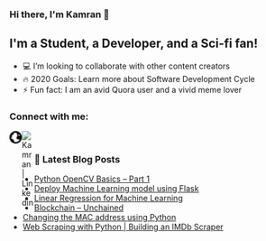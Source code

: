### Hi there, I'm Kamran 👋

## I'm a Student, a Developer, and a Sci-fi fan!
- 💻  I’m looking to collaborate with other content creators
- 🔥  2020 Goals: Learn more about Software Development Cycle
- ⚡ Fun fact: I am an avid Quora user and a vivid meme lover

### Connect with me:

[<img align="left" alt="Kamran | TechCodeMonk" width="22px" src="https://raw.githubusercontent.com/iconic/open-iconic/master/svg/globe.svg" />][website]
[<img align="left" alt="Kamran | Linkedin" width="22px" src="https://cdn.jsdelivr.net/npm/simple-icons@v3/icons/linkedin.svg" />][linkedin]

<br />

### 📕 Latest Blog Posts
<!-- BLOG-POST-LIST:START -->
- [Python OpenCV Basics – Part 1](https://www.techcodemonk.in/2020/06/20/opencv-basics/)
- [Deploy Machine Learning model using Flask](https://www.techcodemonk.in/2020/05/07/deploy-machine-learning-model-using-flask/)
- [Linear Regression for Machine Learning](https://www.techcodemonk.in/2020/05/05/linear-regression-machine-learning/)
- [Blockchain – Unchained](https://www.techcodemonk.in/2020/03/15/blockchain-unchained-blockchain-all-about-blockchainwhat-is-blockchai/)
- [Changing the MAC address using Python](https://www.techcodemonk.in/2020/02/05/changing-the-mac-address-using-python/)
- [Web Scraping with Python | Building an IMDb Scraper](https://www.techcodemonk.in/2020/01/18/web-scraping-with-python-building-an-imdb-scraper/)
<!-- BLOG-POST-LIST:END -->

[website]: https://www.techcodemonk.in/
[linkedin]: https://www.linkedin.com/in/skamranahmed/
